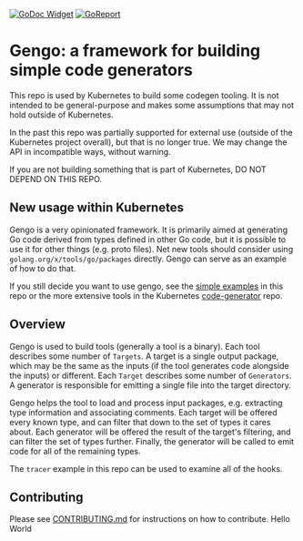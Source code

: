 [![GoDoc Widget]][GoDoc]  [![GoReport]][GoReportStatus]

[GoDoc]: https://godoc.org/k8s.io/gengo
[GoDoc Widget]: https://godoc.org/k8s.io/gengo?status.svg
[GoReport]: https://goreportcard.com/badge/github.com/kubernetes/gengo
[GoReportStatus]: https://goreportcard.com/report/github.com/kubernetes/gengo

# Gengo: a framework for building simple code generators

This repo is used by Kubernetes to build some codegen tooling.  It is not
intended to be general-purpose and makes some assumptions that may not hold
outside of Kubernetes.

In the past this repo was partially supported for external use (outside of the
Kubernetes project overall), but that is no longer true.  We may change the API
in incompatible ways, without warning.

If you are not building something that is part of Kubernetes, DO NOT DEPEND ON
THIS REPO.

## New usage within Kubernetes

Gengo is a very opinionated framework.  It is primarily aimed at generating Go
code derived from types defined in other Go code, but it is possible to use it
for other things (e.g. proto files).  Net new tools should consider using
`golang.org/x/tools/go/packages` directly.  Gengo can serve as an example of
how to do that.

If you still decide you want to use gengo, see the
[simple examples](./examples) in this repo or the more extensive tools in the
Kubernetes [code-generator](https://github.com/kubernetes/code-generator/)
repo.

## Overview

Gengo is used to build tools (generally a tool is a binary).  Each tool
describes some number of `Targets`. A target is a single output package, which
may be the same as the inputs (if the tool generates code alongside the inputs)
or different.  Each `Target` describes some number of `Generators`.  A
generator is responsible for emitting a single file into the target directory.

Gengo helps the tool to load and process input packages, e.g. extracting type
information and associating comments.  Each target will be offered every known
type, and can filter that down to the set of types it cares about.  Each
generator will be offered the result of the target's filtering, and can filter
the set of types further.  Finally, the generator will be called to emit code
for all of the remaining types.

The `tracer` example in this repo can be used to examine all of the hooks.

## Contributing

Please see [CONTRIBUTING.md](CONTRIBUTING.md) for instructions on how to contribute.
Hello World

